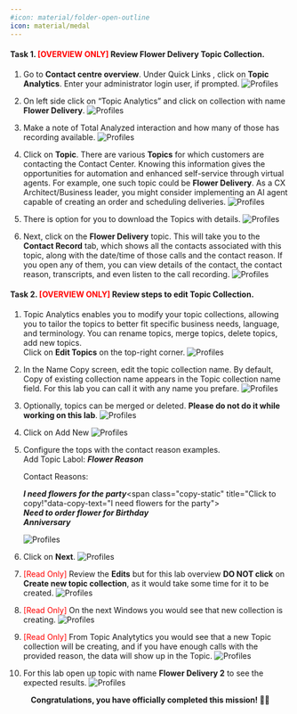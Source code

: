 ```yaml
---
#icon: material/folder-open-outline
icon: material/medal
---
```


#### Task 1. <span style="color: red;">[OVERVIEW ONLY]</span> Review Flower Delivery Topic Collection.

1. Go to <b>Contact centre overview</b>. Under Quick Links , click on **Topic Analytics**. 
Enter your administrator login user, if prompted. 
   ![Profiles](../graphics/Lab1_AI_Agent/1.1.gif)

2. On left side click on “Topic Analytics” and click on collection with name **Flower Delivery**.
   ![Profiles](../graphics/Lab1_AI_Agent/1.2.png)

3. Make a note of Total Analyzed interaction and how many of those has recording available.
   ![Profiles](../graphics/Lab1_AI_Agent/1.3.png)

4. Click on **Topic**. There are various **Topics** for which customers are contacting the Contact Center. Knowing this information gives the opportunities for automation and enhanced self-service through virtual agents. For example, one such topic could be **Flower Delivery**. As a CX Architect/Business leader, you might consider implementing an AI agent capable of creating an order and scheduling deliveries.
   ![Profiles](../graphics/Lab1_AI_Agent/1.4.png)

5. There is option for you to download the Topics with details. 
   ![Profiles](../graphics/Lab1_AI_Agent/1.6.png)

6. Next, click on the **Flower Delivery** topic. This will take you to the **Contact Record** tab, which shows all the contacts associated with this topic, along with the date/time of those calls and the contact reason. If you open any of them, you can view details of the contact, the contact reason, transcripts, and even listen to the call recording.
   ![Profiles](../graphics/Lab1_AI_Agent/1.5.gif)

#### Task 2. <span style="color: red;">[OVERVIEW ONLY]</span> Review steps to edit Topic Collection.

1. Topic Analytics enables you to modify your topic collections, allowing you to tailor the topics to better fit specific business needs, language, and terminology. You can rename topics, merge topics, delete topics, add new topics. </br> 
Click on **Edit Topics** on the top-right corner.
   ![Profiles](../graphics/Lab1_AI_Agent/1.7.png)

2. In the Name Copy screen, edit the topic collection name. By default, Copy of existing collection name appears in the Topic collection name field. For this lab you can call it with any name you prefare. 
   ![Profiles](../graphics/Lab1_AI_Agent/1.8.png)

3.  Optionally, topics can be merged or deleted. **Please do not do it while working on this lab**. 
   ![Profiles](../graphics/Lab1_AI_Agent/1.17.png)

4. Click on Add New
   ![Profiles](../graphics/Lab1_AI_Agent/1.9.png)

5. Configure the tops with the contact reason examples.</br>
    Add Topic Labol: ***Flower Reason***<span class="copy-static" title="Click to copy!" data-copy-text="Flower Reason"><span class="copy"></span></span></br>
    
    Contact Reasons: </br>
    
    ***I need flowers for the party***<span class="copy-static" title="Click to copy!"data-copy-text="I need flowers for the party"><span class="copy"></span></span></br>
    ***Need to order flower for Birthday***<span class="copy-static" title="Click to copy!" data-copy-text="Need to order flower for Birthday"><span class="copy"></span></span></br>
    ***Anniversary***<span class="copy-static" title="Click to copy!" data-copy-text="Anniversary"><span class="copy"></span></span>
    >
   ![Profiles](../graphics/Lab1_AI_Agent/1.10.png)

6. Click on **Next**.
   ![Profiles](../graphics/Lab1_AI_Agent/1.11.png)

7. <span style="color: red;">[Read Only]</span>  Review the **Edits** but for this lab overview **DO NOT click** on  **Create new topic collection**, as it would take some time for it to be created. 
   ![Profiles](../graphics/Lab1_AI_Agent/1.12.png)

8. <span style="color: red;">[Read Only]</span>  On the next Windows you would see that new collection is creating.
   ![Profiles](../graphics/Lab1_AI_Agent/1.13.png)

9. <span style="color: red;">[Read Only]</span>  From Topic Analytytics you would see that a new Topic collection will be creating, and if you have enough calls with the provided reason, the data will show up in the Topic.
   ![Profiles](../graphics/Lab1_AI_Agent/1.14.png)

10. For this lab open up topic with name **Flower Delivery 2** to see the expected results.
   ![Profiles](../graphics/Lab1_AI_Agent/1.15.png)


<p style="text-align:center"><strong>Congratulations, you have officially completed this mission! 🎉🎉 </strong></p>

